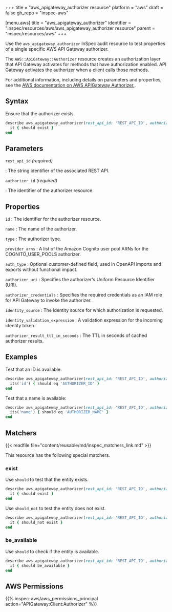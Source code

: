 +++
title = "aws_apigateway_authorizer resource"
platform = "aws"
draft = false
gh_repo = "inspec-aws"

[menu.aws]
title = "aws_apigateway_authorizer"
identifier = "inspec/resources/aws/aws_apigateway_authorizer resource"
parent = "inspec/resources/aws"
+++

Use the `aws_apigateway_authorizer` InSpec audit resource to test properties of a single specific AWS API Gateway authorizer.

The `AWS::ApiGateway::Authorizer` resource creates an authorization layer that API Gateway activates for methods that have authorization enabled. API Gateway activates the authorizer when a client calls those methods.

For additional information, including details on parameters and properties, see the [AWS documentation on AWS APIGateway Authorizer.](https://docs.aws.amazon.com/AWSCloudFormation/latest/UserGuide/aws-resource-apigateway-authorizer.html).

## Syntax

Ensure that the authorizer exists.

```ruby
describe aws_apigateway_authorizer(rest_api_id: 'REST_API_ID', authorizer_id: 'AUTHORIZER_ID') do
  it { should exist }
end
```

## Parameters

`rest_api_id` _(required)_

: The string identifier of the associated REST API.

`authorizer_id` _(required)_

: The identifier of the authorizer resource.

## Properties

`id`
: The identifier for the authorizer resource.

`name`
: The name of the authorizer.

`type`
: The authorizer type.

`provider_arns`
: A list of the Amazon Cognito user pool ARNs for the COGNITO_USER_POOLS authorizer.

`auth_type`
: Optional customer-defined field, used in OpenAPI imports and exports without functional impact.

`authorizer_uri`
: Specifies the authorizer's Uniform Resource Identifier (URI).

`authorizer_credentials`
: Specifies the required credentials as an IAM role for API Gateway to invoke the authorizer.

`identity_source`
: The identity source for which authorization is requested.

`identity_validation_expression`
: A validation expression for the incoming identity token.

`authorizer_result_ttl_in_seconds`
: The TTL in seconds of cached authorizer results.

## Examples

Test that an ID is available:

```ruby
describe aws_apigateway_authorizer(rest_api_id: 'REST_API_ID', authorizer_id: 'AUTHORIZER_ID') do
  its('id') { should eq 'AUTHORIZER_ID' }
end
```

Test that a name is available:

```ruby
describe aws_apigateway_authorizer(rest_api_id: 'REST_API_ID', authorizer_id: 'AUTHORIZER_ID') do
  its('name') { should eq 'AUTHORIZER_NAME' }
end
```

## Matchers

{{< readfile file="content/reusable/md/inspec_matchers_link.md" >}}

This resource has the following special matchers.

### exist

Use `should` to test that the entity exists.

```ruby
describe aws_apigateway_authorizer(rest_api_id: 'REST_API_ID', authorizer_id: 'AUTHORIZER_ID') do
  it { should exist }
end
```

Use `should_not` to test the entity does not exist.

```ruby
describe aws_apigateway_authorizer(rest_api_id: 'REST_API_ID', authorizer_id: 'AUTHORIZER_ID') do
  it { should_not exist }
end
```

### be_available

Use `should` to check if the entity is available.

```ruby
describe aws_apigateway_authorizer(rest_api_id: 'REST_API_ID', authorizer_id: 'AUTHORIZER_ID') do
  it { should be_available }
end
```

## AWS Permissions

{{% inspec-aws/aws_permissions_principal action="APIGateway:Client:Authorizer" %}}

